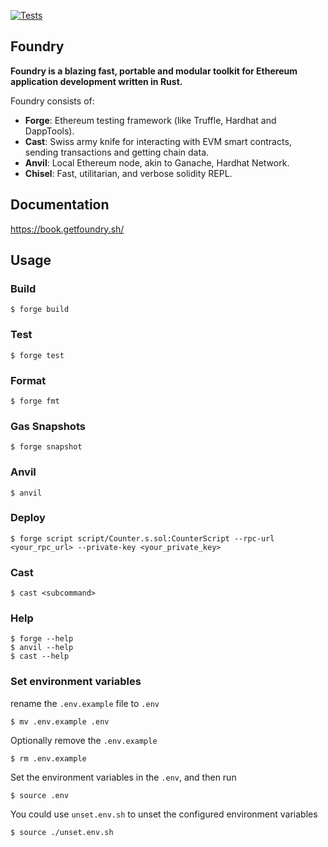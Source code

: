 [![Tests](https://github.com/MetaPersona/Metapersona/actions/workflows/test.yml/badge.svg)](https://github.com/MetaPersona/Metapersona/blob/master/.github/workflows/test.yml)
## Foundry

**Foundry is a blazing fast, portable and modular toolkit for Ethereum application development written in Rust.**

Foundry consists of:

- **Forge**: Ethereum testing framework (like Truffle, Hardhat and DappTools).
- **Cast**: Swiss army knife for interacting with EVM smart contracts, sending transactions and getting chain data.
- **Anvil**: Local Ethereum node, akin to Ganache, Hardhat Network.
- **Chisel**: Fast, utilitarian, and verbose solidity REPL.

## Documentation

https://book.getfoundry.sh/

## Usage

### Build

```shell
$ forge build
```

### Test

```shell
$ forge test
```

### Format

```shell
$ forge fmt
```

### Gas Snapshots

```shell
$ forge snapshot
```

### Anvil

```shell
$ anvil
```

### Deploy

```shell
$ forge script script/Counter.s.sol:CounterScript --rpc-url <your_rpc_url> --private-key <your_private_key>
```

### Cast

```shell
$ cast <subcommand>
```

### Help

```shell
$ forge --help
$ anvil --help
$ cast --help
```

### Set environment variables

rename the `.env.example` file to `.env`

```shell
$ mv .env.example .env
```

Optionally remove the `.env.example`

```shell
$ rm .env.example
```

Set the environment variables in the `.env`, and then run

```shell
$ source .env
```

You could use `unset.env.sh` to unset the configured environment variables

```shell
$ source ./unset.env.sh
```
